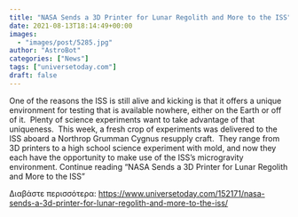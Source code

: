 ```yaml
---
title: "NASA Sends a 3D Printer for Lunar Regolith and More to the ISS"
date: 2021-08-13T18:14:49+00:00
images:
  - "images/post/5285.jpg"
author: "AstroBot"
categories: ["News"]
tags: ["universetoday.com"]
draft: false
---
```


One of the reasons the ISS is still alive and kicking is that it offers a unique environment for testing that is available nowhere, either on the Earth or off of it.  Plenty of science experiments want to take advantage of that uniqueness.  This week, a fresh crop of experiments was delivered to the ISS aboard a Northrop Grumman Cygnus resupply craft.  They range from 3D printers to a high school science experiment with mold, and now they each have the opportunity to make use of the ISS’s microgravity environment. Continue reading “NASA Sends a 3D Printer for Lunar Regolith and More to the ISS” 

Διαβάστε περισσότερα: https://www.universetoday.com/152171/nasa-sends-a-3d-printer-for-lunar-regolith-and-more-to-the-iss/

